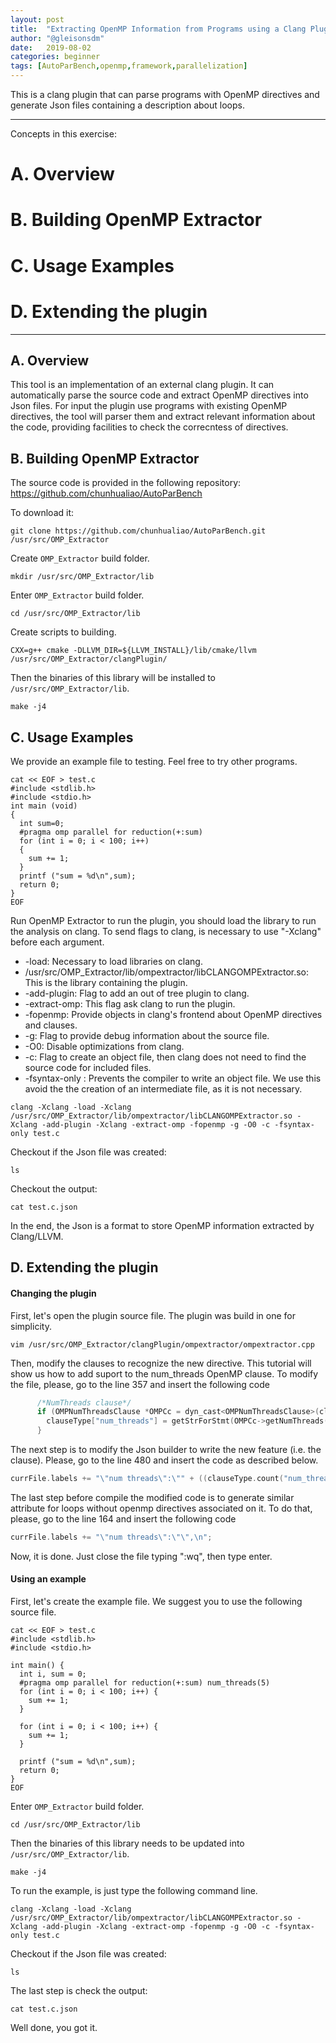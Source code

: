 ```yaml
---
layout: post
title:  "Extracting OpenMP Information from Programs using a Clang Plugin"
author: "@gleisonsdm"
date:   2019-08-02
categories: beginner
tags: [AutoParBench,openmp,framework,parallelization]
---
```


This is a clang plugin that can parse programs with OpenMP directives and generate Json files containing a description about loops.

---

Concepts in this exercise:
# A. Overview

# B. Building OpenMP Extractor

# C. Usage Examples

# D. Extending the plugin

---

## A. Overview

This tool is an implementation of an external clang plugin. It can automatically parse the source code and extract OpenMP directives into Json files. For input the plugin use programs with existing OpenMP directives, the tool will parser them and extract relevant information about the code, providing facilities to check the correcntess of directives.


## B. Building OpenMP Extractor

The source code is provided in the following repository:
https://github.com/chunhualiao/AutoParBench

To download it:
```.term1
git clone https://github.com/chunhualiao/AutoParBench.git /usr/src/OMP_Extractor
```

Create ```OMP_Extractor``` build folder.
```.term1
mkdir /usr/src/OMP_Extractor/lib
```

Enter ```OMP_Extractor``` build folder.
```.term1
cd /usr/src/OMP_Extractor/lib
```

Create scripts to building.
```.term1
CXX=g++ cmake -DLLVM_DIR=${LLVM_INSTALL}/lib/cmake/llvm /usr/src/OMP_Extractor/clangPlugin/
```

Then the binaries of this library will be installed to ```/usr/src/OMP_Extractor/lib```.
```.term1
make -j4
```

## C. Usage Examples

We provide an example file to testing. Feel free to try other programs.
```.term1
cat << EOF > test.c
#include <stdlib.h>
#include <stdio.h>
int main (void)
{
  int sum=0;
  #pragma omp parallel for reduction(+:sum)
  for (int i = 0; i < 100; i++)
  {
    sum += 1;
  }
  printf ("sum = %d\n",sum);
  return 0;
}
EOF
```

Run OpenMP Extractor to run the plugin, you should load the library to run the analysis on clang.
To send flags to clang, is necessary to use "-Xclang" before each argument.
 - -load: Necessary to load libraries on clang.
 - /usr/src/OMP_Extractor/lib/ompextractor/libCLANGOMPExtractor.so: This is the library containing the plugin.
 - -add-plugin: Flag to add an out of tree plugin to clang.
 - -extract-omp: This flag ask clang to run the plugin.
 - -fopenmp: Provide objects in clang's frontend about OpenMP directives and clauses.
 - -g: Flag to provide debug information about the source file.
 - -O0: Disable optimizations from clang.
 - -c: Flag to create an object file, then clang does not need to find the source code for included files.
 - -fsyntax-only : Prevents the compiler to write an object file. We use this avoid the the creation of an intermediate file, as it is not necessary.
 
```.term1
clang -Xclang -load -Xclang /usr/src/OMP_Extractor/lib/ompextractor/libCLANGOMPExtractor.so -Xclang -add-plugin -Xclang -extract-omp -fopenmp -g -O0 -c -fsyntax-only test.c
```

Checkout if the Json file was created:
```.term1
ls 
```

Checkout the output:
```.term1
cat test.c.json
```

In the end, the Json is a format to store OpenMP information extracted by Clang/LLVM.

## D. Extending the plugin

#### Changing the plugin

First, let's open the plugin source file. The plugin was build in one for simplicity.
```.term1
vim /usr/src/OMP_Extractor/clangPlugin/ompextractor/ompextractor.cpp
```

Then, modify the clauses to recognize the new directive. This tutorial will show us how to add suport to the num_threads OpenMP clause. To modify the file, please, go to the line 357 and insert the following code
```cpp
      /*NumThreads clause*/
      if (OMPNumThreadsClause *OMPCc = dyn_cast<OMPNumThreadsClause>(clause)) {
        clauseType["num_threads"] = getStrForStmt(OMPCc->getNumThreads());
      }
```


The next step is to modify the Json builder to write the new feature (i.e. the clause). Please, go to the line 480 and insert the code as described below.
```cpp
currFile.labels += "\"num threads\":\"" + ((clauseType.count("num_threads") > 0) ? (clauseType["num_threads"]) : "") + "\",\n";
```

The last step before compile the modified code is to generate similar attribute for loops without openmp directives associated on it. To do that, please, go to the line 164 and insert the following code
```cpp
currFile.labels += "\"num threads\":\"\",\n";
```  

Now, it is done. Just close the file typing ":wq", then type enter.

#### Using an example

First, let's create the example file. We suggest you to use the following source file.
```.term1
cat << EOF > test.c
#include <stdlib.h>
#include <stdio.h>

int main() {
  int i, sum = 0;
  #pragma omp parallel for reduction(+:sum) num_threads(5)
  for (int i = 0; i < 100; i++) {
    sum += 1;
  }

  for (int i = 0; i < 100; i++) {
    sum += 1;
  }

  printf ("sum = %d\n",sum);
  return 0;
}
EOF
```

Enter ```OMP_Extractor``` build folder.
```.term1
cd /usr/src/OMP_Extractor/lib
```

Then the binaries of this library needs to be updated into ```/usr/src/OMP_Extractor/lib```.
```.term1
make -j4
```
To run the example, is just type the following command line. 
```.term1
clang -Xclang -load -Xclang /usr/src/OMP_Extractor/lib/ompextractor/libCLANGOMPExtractor.so -Xclang -add-plugin -Xclang -extract-omp -fopenmp -g -O0 -c -fsyntax-only test.c
```

Checkout if the Json file was created:
```.term1
ls
```

The last step is check the output:
```.term1
cat test.c.json
```

Well done, you got it. 
